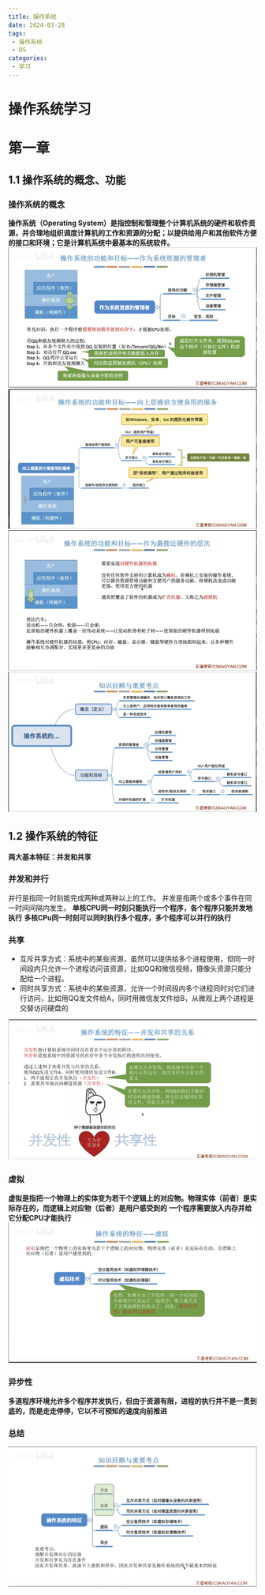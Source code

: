 ```yaml
---
title: 操作系统
date: 2024-03-28
tags:
 - 操作系统
 - OS
categories:
 - 学习
---
```


# 操作系统学习

# 第一章
## 1.1 操作系统的概念、功能
### 操作系统的概念
**操作系统（Operating System）是指控制和管理整个计算机系统的硬件和软件资源，并合理地组织调度计算机的工作和资源的分配；以提供给用户和其他软件方便的接口和环境；它是计算机系统中最基本的系统软件。**
<img src='./os_1.1.png'>
<img src='./os_1.2.png'>
<img src='./os_1.3.png'>
<img src='./os_1.4.png'>

## 1.2 操作系统的特征

**两大基本特征：并发和共享**
### 并发和并行
并行是指同一时刻能完成两种或两种以上的工作。
并发是指两个或多个事件在同一时间间隔内发生。
**单核CPU同一时刻只能执行一个程序，各个程序只能并发地执行**
**多核CPu同一时刻可以同时执行多个程序，多个程序可以并行的执行**
### 共享
- 互斥共享方式：系统中的某些资源，虽然可以提供给多个进程使用，但同一时间段内只允许一个进程访问该资源，比如QQ和微信视频，摄像头资源只能分配给一个进程。
- 同时共享方式：系统中的某些资源，允许一个时间段内多个进程同时对它们进行访问，比如用QQ发文件给A，同时用微信发文件给B，从微观上两个进程是交替访问硬盘的

<img src='./os_1.5.png'>

### 虚拟
**虚拟是指把一个物理上的实体变为若干个逻辑上的对应物。物理实体（前者）是实际存在的，而逻辑上对应物（后者）是用户感受到的**
**一个程序需要放入内存并给它分配CPU才能执行**
<img src='./os_1.6.png'>

### 异步性
**多道程序环境允许多个程序并发执行，但由于资源有限，进程的执行并不是一贯到底的，而是走走停停，它以不可预知的速度向前推进**
### 总结
<img src='./os_1.7.png'>

